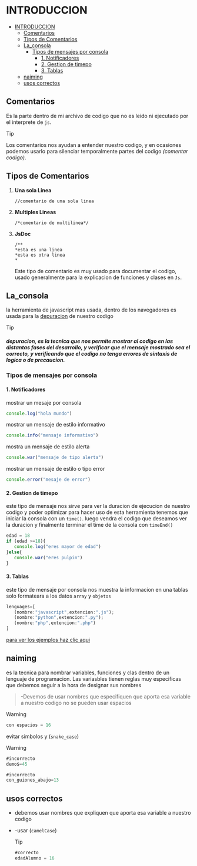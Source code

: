 # INTRODUCCION
- [INTRODUCCION](#introduccion)
  - [Comentarios](#comentarios)
  - [Tipos de Comentarios](#tipos-de-comentarios)
  - [La\_consola](#la_consola)
    - [Tipos de mensajes por consola](#tipos-de-mensajes-por-consola)
      - [1. Notificadores](#1-notificadores)
      - [2. Gestion de timepo](#2-gestion-de-timepo)
      - [3. Tablas](#3-tablas)
  - [naiming](#naiming)
  - [usos correctos](#usos-correctos)
  
## Comentarios
Es la parte dentro de mi archivo de codigo que no es leido ni ejecutado por el interprete de `js`.
> [!TIP]
> Los comentarios nos ayudan a entender nuestro codigo, y en ocasiones podemos usarlo para silenciar temporalmente partes del codigo *(comentar codigo)*.

## Tipos de Comentarios
1. **Una sola Linea**
   ```
   //comentario de una sola linea
   ```
2. **Multiples Lineas**
   ```
   /*comentario de multilinea*/
   ```
3. **JsDoc**
   ```
   /**
   *esta es una linea
   *esta es otra linea
   *
   ```
   Este tipo de comentario es muy usado para documentar el codigo, usado generalmente para la explicacion de funciones y clases en `Js`.

## La_consola
la herramienta de javascript mas usada, dentro de los navegadores es usada para la [depuracion](#depuracion) de nuestro codigo
> [!TIP]
> ##### depuracion, es la tecnica que nos permite mostrar al codigo en las distantas fases del desarrollo, y verificar que el mensaje mostrado sea el correcto, y verificando que el codigo no tenga errores de sintaxis de logica o de precaucion.


### Tipos de mensajes por consola 
#### 1. Notificadores
mostrar un mesaje  por consola 
```js
console.log("hola mundo")
```
mostrar un mensaje de estilo informativo
```js
console.info("mensaje informativo")
```
mostra un mensaje de estilo alerta
```js
console.war("mensaje de tipo alerta")
```
mostrar un mensaje de estilo o tipo error
```js
console.error("mesaje de error")
```
#### 2. Gestion de timepo
este tipo de mensaje nos sirve para ver la duracion de ejecucion de nuestro codigo y poder optimizar para hacer uso de esta herramienta tenemos que iniciar la consola con un `time()`. luego vendra el codigo que deseamos ver la duracion y finalmente terminar el time de la consola con `timeEnd()`
```js
edad = 18
if (edad >=18){
   console.log("eres mayor de edad")
}else{
   console.war("eres pulpin")
}
```
#### 3. Tablas
este tipo de mensaje por consola nos muestra la informacion en una tablas solo formateara a los datos `array` y `objetos`
```js
lenguages=[
   (nombre:"javascript",extencion:".js");
   (nombre:"python",extencion:".py");
   (nombre:"php",extencion:".php")
]
```
[para ver los ejemplos haz clic aqui](consola.js)

## naiming 
es la tecnica para nombrar variables, funciones y clas dentro de un lenguaje de programacion.
Las variasbles tienen reglas muy especificas que debemos seguir a la hora de designar sus nombres 

>-Devemos de usar nombres que especifiquen que aporta esa variable a nuestro codigo no se pueden usar espacios

>[!WARNING]
>```js
>con espacios = 16
>```
   evitar simbolos y (`snake_case`)
>[!WARNING]
>```js
>#incorrecto
>demo$=45
>
>#incorrecto
>con_guiones_abajo=13
>```


## usos correctos
- debemos usar nombres que expliquen que aporta esa variable a nuestro codigo
- -usar (`camelCase`)
  


  >[!TIP]
  >```js
  >#correcto
  >edadAlumno = 16
  >```